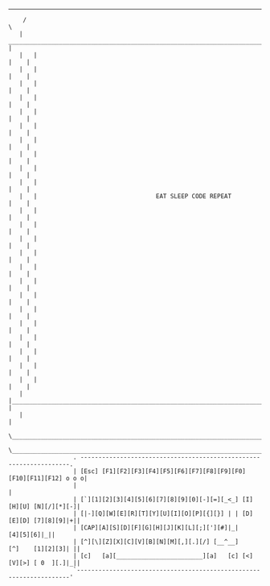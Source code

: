 ________________________________________________________________________________________________
        /                                                                                                \
       |    _________________________________________________________________________________________     |
       |   |                                                                                         |    |
       |   |                                                                                         |    |
       |   |                                                                                         |    |
       |   |                                                                                         |    |
       |   |                                                                                         |    |
       |   |                                                                                         |    |
       |   |                                                                                         |    |
       |   |                                                                                         |    |
       |   |                                                                                         |    |
       |   |                                                                                         |    |
       |   |                                 EAT SLEEP CODE REPEAT                                   |    |
       |   |                                                                                         |    |
       |   |                                                                                         |    |
       |   |                                                                                         |    |
       |   |                                                                                         |    |
       |   |                                                                                         |    |
       |   |                                                                                         |    |
       |   |                                                                                         |    |
       |   |                                                                                         |    |
       |   |                                                                                         |    |
       |   |                                                                                         |    |
       |   |                                                                                         |    |
       |   |                                                                                         |    |
       |   |                                                                                         |    |
       |   |_________________________________________________________________________________________|    |
       |                                                                                                  |
        \________________________________________________________________________________________________/
               \__________________________________________________________________________________/ 
                      . -------------------------------------------------------------------.        
                      | [Esc] [F1][F2][F3][F4][F5][F6][F7][F8][F9][F0][F10][F11][F12] o o o|          
                      |                                                                    |        
                      | [`][1][2][3][4][5][6][7][8][9][0][-][=][_<_] [I][H][U] [N][/][*][-]|        
                      | [|-][Q][W][E][R][T][Y][U][I][O][P][{][}] | | [D][E][D] [7][8][9]|+||        
                      | [CAP][A][S][D][F][G][H][J][K][L][;]['][#]|_|           [4][5][6]|_||        
                      | [^][\][Z][X][C][V][B][N][M][,][.][/] [__^__]    [^]    [1][2][3]| ||        
                      | [c]   [a][________________________][a]   [c] [<][V][>] [ 0  ][.]|_||        
                      `--------------------------------------------------------------------'
